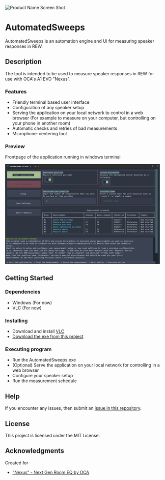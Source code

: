 
![Product Name Screen Shot][application-logo]
# AutomatedSweeps

AutomatedSweeps is an automation engine and UI for measuring speaker responses in REW.

## Description

The tool is intended to be used to measure speaker responses in REW for use with OCA's A1 EVO "Nexus".

### Features

* Friendly terminal based user interface
* Configuration of any speaker setup
* Serving the application on your local network to control in a web browser (For example to measure on your computer, but controlling on your phone in another room)
* Automatic checks and retries of bad measurements
* Microphone-centering tool

### Preview
Frontpage of the application running in windows terminal

![Product Name Screen Shot][application-screenshot]

## Getting Started

### Dependencies

- Windows (For now)
- VLC (For now)

### Installing

* Download and install [VLC](https://www.videolan.org/)
* [Download the exe from this project](https://github.com/menialfob/AutomatedSweeps/releases/latest)

### Executing program

* Run the AutomatedSweeps.exe
* (Optional) Serve the application on your local network for controlling in a web browser
* Configure your speaker setup
* Run the measurement schedule

## Help

If you encounter any issues, then submit an [issue in this repository](https://github.com/menialfob/AutomatedSweeps/issues).


## License

This project is licensed under the MIT License.

## Acknowledgments

Created for
* ["Nexus" - Next Gen Room EQ by OCA](https://www.avsforum.com/threads/nexus-next-gen-room-eq-by-oca.3309475/)

<!-- MARKDOWN LINKS & IMAGES -->
[application-logo]: assets/AutomatedSweeps.ico
[application-screenshot]: ApplicationFrontpage.png